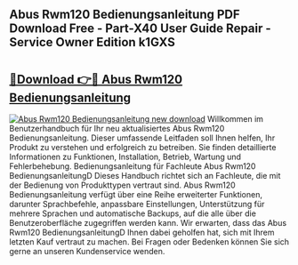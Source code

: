 ## Abus Rwm120 Bedienungsanleitung PDF Download Free - Part-X40 User Guide Repair - Service Owner Edition k1GXS

# <h2><a href="http://df1on4g.blite.top/?on=Abus+Rwm120+Bedienungsanleitung">🔗Download 👉🔴 Abus Rwm120 Bedienungsanleitung</a></h2>

[![Abus Rwm120 Bedienungsanleitung new download](https://i.imgur.com/lujVjoI.png)](http://df1on4g.blite.top/?on=Abus+Rwm120+Bedienungsanleitung)
Willkommen im Benutzerhandbuch für Ihr neu aktualisiertes Abus Rwm120 Bedienungsanleitung. Dieser umfassende Leitfaden soll Ihnen helfen, Ihr Produkt zu verstehen und erfolgreich zu betreiben. Sie finden detaillierte Informationen zu Funktionen, Installation, Betrieb, Wartung und Fehlerbehebung. Bedienungsanleitung für Fachleute Abus Rwm120 BedienungsanleitungD Dieses Handbuch richtet sich an Fachleute, die mit der Bedienung von Produkttypen vertraut sind. Abus Rwm120 Bedienungsanleitung verfügt über eine Reihe erweiterter Funktionen, darunter Sprachbefehle, anpassbare Einstellungen, Unterstützung für mehrere Sprachen und automatische Backups, auf die alle über die Benutzeroberfläche zugegriffen werden kann. Wir erwarten, dass das Abus Rwm120 BedienungsanleitungD Ihnen dabei geholfen hat, sich mit Ihrem letzten Kauf vertraut zu machen. Bei Fragen oder Bedenken können Sie sich gerne an unseren Kundenservice wenden.
